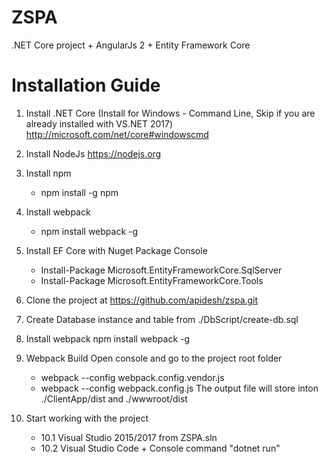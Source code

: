 # ZSPA
 .NET Core project + AngularJs 2 + Entity Framework Core


Installation Guide
===================
1.  Install .NET Core (Install for Windows - Command Line, Skip if you are already installed with VS.NET 2017)
    http://microsoft.com/net/core#windowscmd
2.  Install NodeJs
    https://nodejs.org
3. Install npm 
      - npm install -g npm
4. Install webpack
      - npm install webpack -g
5. Install EF Core with Nuget Package Console
    - Install-Package Microsoft.EntityFrameworkCore.SqlServer
    - Install-Package Microsoft.EntityFrameworkCore.Tools

6. Clone the project at https://github.com/apidesh/zspa.git

7. Create Database instance and table from ./DbScript/create-db.sql

8. Install webpack
   npm install webpack -g
9. Webpack Build
    Open console and go to the project root folder
    - webpack --config webpack.config.vendor.js
    - webpack --config webpack.config.js
   The output file will store inton ./ClientApp/dist and ./wwwroot/dist
   
10. Start working with the project 
    - 10.1 Visual Studio 2015/2017 from ZSPA.sln 
    - 10.2 Visual Studio Code + Console command "dotnet run"
 

   
